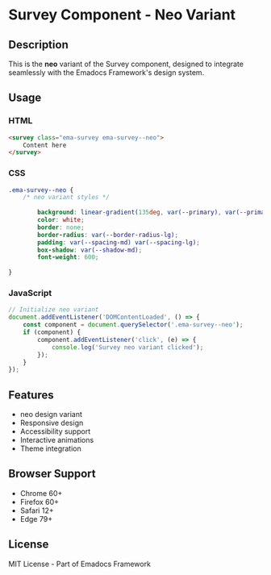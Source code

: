 # Survey Component - Neo Variant

## Description
This is the **neo** variant of the Survey component, designed to integrate seamlessly with the Emadocs Framework's design system.

## Usage

### HTML
```html
<survey class="ema-survey ema-survey--neo">
    Content here
</survey>
```

### CSS
```css
.ema-survey--neo {
    /* neo variant styles */
    
        background: linear-gradient(135deg, var(--primary), var(--primary-dark));
        color: white;
        border: none;
        border-radius: var(--border-radius-lg);
        padding: var(--spacing-md) var(--spacing-lg);
        box-shadow: var(--shadow-md);
        font-weight: 600;
    
}
```

### JavaScript
```javascript
// Initialize neo variant
document.addEventListener('DOMContentLoaded', () => {
    const component = document.querySelector('.ema-survey--neo');
    if (component) {
        component.addEventListener('click', (e) => {
            console.log('Survey neo variant clicked');
        });
    }
});
```

## Features
- neo design variant
- Responsive design
- Accessibility support
- Interactive animations
- Theme integration

## Browser Support
- Chrome 60+
- Firefox 60+
- Safari 12+
- Edge 79+

## License
MIT License - Part of Emadocs Framework
